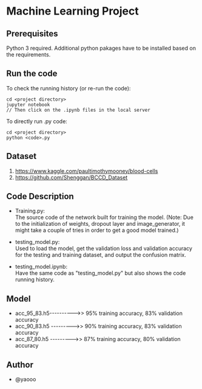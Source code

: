 # Machine Learning Project
## Prerequisites
Python 3 required.
Additional python pakages have to be installed based on the requirements.

## Run the code
To check the running history (or re-run the code):
```
cd <project directory>
jupyter notebook 
// Then click on the .ipynb files in the local server
```

To directly run .py code:
```
cd <project directory>
python <code>.py
```


## Dataset
1. https://www.kaggle.com/paultimothymooney/blood-cells
2. https://github.com/Shenggan/BCCD_Dataset

## Code Description
* Training.py: <br>
The source code of the network built for training the model. (Note: Due to the initialization of weights, dropout layer and image_generator, it might take a couple of tries in order to get a good model trained.)


* testing_model.py: <br>
Used to load the model, get the validation loss and validation accuracy for the testing and training dataset, and output the confusion matrix.

* testing_model.ipynb: <br>
Have the same code as "testing_model.py" but also shows the code running history.


## Model
* acc_95_83.h5---------->> 95% training accuracy, 83% validation accuracy
* acc_90_83.h5 --------->> 90% training accuracy, 83% validation accuracy
* acc_87_80.h5 --------->> 87% training accuracy, 80% validation accuracy

## Author
* @yaooo
